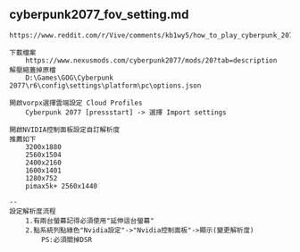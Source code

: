 cyberpunk2077_fov_setting.md
---
	https://www.reddit.com/r/Vive/comments/kb1wy5/how_to_play_cyberpunk_2077_in_vr_vorpx_required/

	下載檔案
		https://www.nexusmods.com/cyberpunk2077/mods/20?tab=description
	解壓縮蓋掉原檔
		D:\Games\GOG\Cyberpunk 2077\r6\config\settings\platform\pc\options.json

	開啟vorpx選擇雲端設定 Cloud Profiles
		Cyberpunk 2077 [pressstart] -> 選擇 Import settings

	開啟NVIDIA控制面板設定自訂解析度
	推薦如下
		3200x1880
		2560x1504
		2400x2160
		1600x1401
		1280x752
		pimax5k+ 2560x1440

	--
	設定解析度流程
		1.有兩台螢幕記得必須使用"延伸這台螢幕"
		2.點系統列點綠色"Nvidia設定"->"Nvidia控制面板"->顯示(變更解析度)
			PS:必須關掉DSR